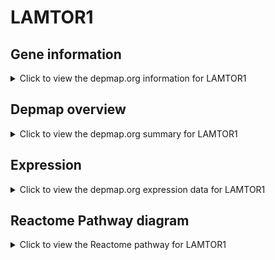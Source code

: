 <h1>LAMTOR1</h1>

<h2>Gene information</h2>
<details>
  <summary>Click to view the depmap.org information for LAMTOR1</summary>
  <p><a href="https://depmap.org/portal/gene/LAMTOR1?tab=about" target="_BLANK">Open page in a new tab...</a></p>
  <iframe src="https://depmap.org/portal/gene/LAMTOR1?tab=about" style="border:none;width:100%;height:800px"></iframe>
</details>

<h2>Depmap overview</h2>
<details>
  <summary>Click to view the depmap.org summary for LAMTOR1</summary>
  <p><a href="https://depmap.org/portal/gene/LAMTOR1?tab=overview" target="_BLANK">Open page in a new tab...</a></p>
  <iframe src="https://depmap.org/portal/gene/LAMTOR1?tab=overview" style="border:none;width:100%;height:800px"></iframe>
</details>

<h2>Expression</h2>
<details>
  <summary>Click to view the depmap.org expression data for LAMTOR1</summary>
  <p><a href="https://depmap.org/portal/gene/LAMTOR1?tab=characterization" target="_BLANK">Open page in a new tab...</a></p>
  <iframe src="https://depmap.org/portal/gene/LAMTOR1?tab=characterization" style="border:none;width:100%;height:800px"></iframe>
</details>



<h2>Reactome Pathway diagram</h2>
<details>
  <summary>Click to view the Reactome pathway for LAMTOR1</summary>
  <p><a href="https://reactome.org/PathwayBrowser/#/R-HSA-9639288" target="_BLANK">Open page in a new tab...</a></p>
  <p>Amino acids regulate mTORC1</p>
<iframe src="https://reactome.org/PathwayBrowser/#/R-HSA-9639288" style="border:none;width:100%;height:800px"></iframe>
</details>




